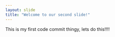 ```yaml
---
layout: slide
title: "Welcome to our second slide!"
---
```

This is my first code commit thingy, lets do this!!!!
